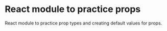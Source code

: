 # React module to practice props

React module to practice prop types and creating default values for props.

